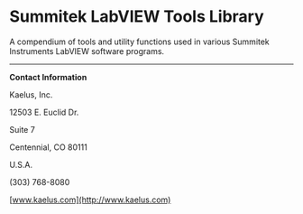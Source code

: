 Summitek LabVIEW Tools Library
==============================

A compendium of tools and utility functions used in various Summitek Instruments
LabVIEW software programs.

---
**Contact Information**

Kaelus, Inc.

12503 E. Euclid Dr.

Suite 7

Centennial, CO 80111

U.S.A.


(303) 768-8080

[www.kaelus.com](http://www.kaelus.com)


